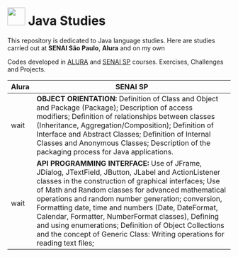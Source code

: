 # <img src="https://cdn.jsdelivr.net/gh/devicons/devicon@latest/icons/java/java-original.svg" width="40" height="40"/> Java Studies
This repository is dedicated to Java language studies. Here are studies carried out at **SENAI São Paulo**, **Alura** and on my own

Codes developed in [ALURA](https://www.alura.com.br/) and [SENAI SP](https://www.sp.senai.br/cursos/cursos-livres/tecnologia-da-informacao-e-informatica) courses. Exercises, Challenges and Projects.

|Alura|SENAI SP|
|-----|--------|
| wait |**OBJECT ORIENTATION:** Definition of Class and Object and Package (Package); Description of access modifiers; Definition of relationships between classes (Inheritance, Aggregation/Composition); Definition of Interface and Abstract Classes; Definition of Internal Classes and Anonymous Classes; Description of the packaging process for Java applications.|
| wait|**API PROGRAMMING INTERFACE:** Use of JFrame, JDialog, JTextField, JButton, JLabel and ActionListener classes in the construction of graphical interfaces; Use of Math and Random classes for advanced mathematical operations and random number generation; conversion, Formatting date, time and numbers (Date, DateFormat, Calendar, Formatter, NumberFormat classes), Defining and using enumerations; Definition of Object Collections and the concept of Generic Class: Writing operations for reading text files;|
